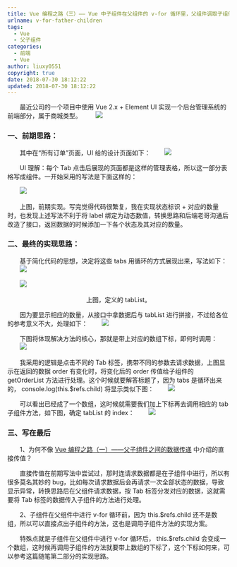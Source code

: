 ```yaml
---
title: Vue 编程之路（三）—— Vue 中子组件在父组件的 v-for 循环里，父组件调取子组件的事件
urlname: v-for-father-children
tags:
  - Vue
  - 父子组件
categories:
  - 前端
  - Vue
author: liuxy0551
copyright: true
date: 2018-07-30 18:12:22
updated: 2018-07-30 18:12:22
---
```



　　最近公司的一个项目中使用 Vue 2.x + Element UI 实现一个后台管理系统的前端部分，属于商城类型。
　　![](https://images-hosting.liuxianyu.cn/posts/v-for-father-children/9.gif)
<!--more-->


### 一、前期思路：

　　其中在“所有订单”页面，UI 给的设计页面如下：
　　![](https://images-hosting.liuxianyu.cn/posts/v-for-father-children/1.png)

　　UI 理解：每个 Tab 点击后展现的页面都是这样的管理表格，所以这一部分表格写成组件。一开始采用的写法是下面这样的：

　　![](https://images-hosting.liuxianyu.cn/posts/v-for-father-children/2.png)

　　上图，前期实现。写完觉得代码很繁复，我在实现状态标识 + 对应的数量时，也发现上述写法不利于将 label 绑定为动态数值，转换思路和后端老哥沟通后改造了接口，返回数据的时候添加一下各个状态及其对应的数量。


### 二、最终的实现思路：

　　基于简化代码的思想，决定将这些 tabs 用循环的方式展现出来，写法如下：
　　![](https://images-hosting.liuxianyu.cn/posts/v-for-father-children/3.png)

　　![](https://images-hosting.liuxianyu.cn/posts/v-for-father-children/4.png)
　　<center>上图，定义的 tabList。</center>

　　因为要显示相应的数量，从接口中拿数据后与 tabList 进行拼接，不过给各位的参考意义不大，处理如下：
　　![](https://images-hosting.liuxianyu.cn/posts/v-for-father-children/5.png)

　　下图将体现解决方法的核心，那就是带上对应的数组下标，即何时调用：
　　![](https://images-hosting.liuxianyu.cn/posts/v-for-father-children/6.png)

　　我采用的逻辑是点击不同的 Tab 标签，携带不同的参数去请求数据，上图显示在返回的数据 order 有变化时，将变化后的 order 传值给子组件的 getOrderList 方法进行处理。这个时候就要解答标题了，因为 tabs 是循环出来的， console.log(this.$refs.child) 将显示类似下图：
　　![](https://images-hosting.liuxianyu.cn/posts/v-for-father-children/7.png)

　　可以看出已经成了一个数组，这时候就需要我们加上下标再去调用相应的 tab 子组件方法，如下图，确定 tabList 的 index：
　　![](https://images-hosting.liuxianyu.cn/posts/v-for-father-children/8.png)


### 三、写在最后

　　1、为何不像 [Vue 编程之路（一）——父子组件之间的数据传递](https://liuxianyu.cn/article/data-father-child.html) 中介绍的直接传值？

　　直接传值在前期写法中尝试过，那时连请求数据都是在子组件中进行，所以有很多莫名其妙的 bug，比如每次请求数据后会再请求一次全部状态的数据，导致显示异常，转换思路后在父组件请求数据，按 Tab 标签分发对应的数据，这就需要将 Tab 标签的数据传入子组件的方法进行处理。

　　2、子组件在父组件中进行 v-for 循环前，因为 this.$refs.child 还不是数组，所以可以直接点出子组件的方法，这也是调用子组件方法的实现方案。

　　特殊点就是子组件在父组件中进行 v-for 循环后， this.$refs.child 会变成一个数组，这时候再调用子组件的方法就要带上数组的下标了，这个下标如何来，可以参考这篇随笔第二部分的实现思路。
